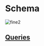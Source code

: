 # Schema

![fine2](https://user-images.githubusercontent.com/101666279/193806415-aacfa4a4-a5a9-496b-9f2f-0553cc1ef7d2.png)


## [Queries](https://github.com/ZabiyakaDaniil/SQL/blob/main/Stepik.org/SQL%20simulator/Fine/fine.sql)
